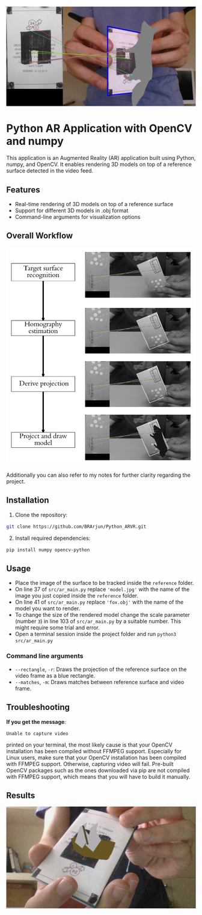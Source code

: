 <img src="src/selection_030.png"></img>
# Python AR Application with OpenCV and numpy

This application is an Augmented Reality (AR) application built using Python, numpy, and OpenCV. It enables rendering 3D models on top of a reference surface detected in the video feed.

## Features

- Real-time rendering of 3D models on top of a reference surface
- Support for different 3D models in .obj format
- Command-line arguments for visualization options

## Overall Workflow

<img src="src/ar-page-112.png"></img>

Additionally you can also refer to my notes for further clarity regarding the project.

## Installation

1. Clone the repository:

```bash
git clone https://github.com/BRArjun/Python_ARVR.git
```

2. Install required dependencies:
```bash
pip install numpy opencv-python
```

## Usage

* Place the image of the surface to be tracked inside the `reference` folder.
* On line 37 of `src/ar_main.py` replace `'model.jpg'` with the name of the image you just copied inside the `reference` folder.
* On line 41 of `src/ar_main.py` replace `'fox.obj'` with the name of the model you want to render.
* To change the size of the rendered model change the scale parameter (number `3`) in line 103 of `src/ar_main.py` by a suitable number. This might require some trial and error.
* Open a terminal session inside the project folder and run `python3 src/ar_main.py`

### Command line arguments

* `--rectangle`, `-r`: Draws the projection of the reference surface on the video frame as a blue rectangle.
* `--matches`, `-m`: Draws matches between reference surface and video frame.

## Troubleshooting

**If you get the message**:

```
Unable to capture video
```
printed on your terminal, the most likely cause is that your OpenCV installation has been compiled without FFMPEG support.
Especially for Linux users, make sure that your OpenCV installation has been compiled with FFMPEG support. Otherwise, capturing video will fail. Pre-built OpenCV packages such as the ones downloaded via pip are not compiled with FFMPEG support, which means that you will have to build it manually.

## Results
<img src="src/selection_031.png"></img>
